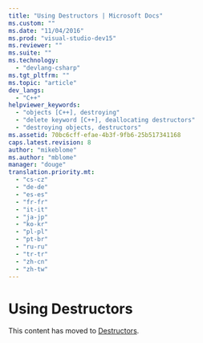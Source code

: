 ```yaml
---
title: "Using Destructors | Microsoft Docs"
ms.custom: ""
ms.date: "11/04/2016"
ms.prod: "visual-studio-dev15"
ms.reviewer: ""
ms.suite: ""
ms.technology: 
  - "devlang-csharp"
ms.tgt_pltfrm: ""
ms.topic: "article"
dev_langs: 
  - "C++"
helpviewer_keywords: 
  - "objects [C++], destroying"
  - "delete keyword [C++], deallocating destructors"
  - "destroying objects, destructors"
ms.assetid: 70bc6cff-efae-4b3f-9fb6-25b517341168
caps.latest.revision: 8
author: "mikeblome"
ms.author: "mblome"
manager: "douge"
translation.priority.mt: 
  - "cs-cz"
  - "de-de"
  - "es-es"
  - "fr-fr"
  - "it-it"
  - "ja-jp"
  - "ko-kr"
  - "pl-pl"
  - "pt-br"
  - "ru-ru"
  - "tr-tr"
  - "zh-cn"
  - "zh-tw"
---
```

# Using Destructors
This content has moved to  [Destructors](/visual-cpp/cpp/destructors-cpp).